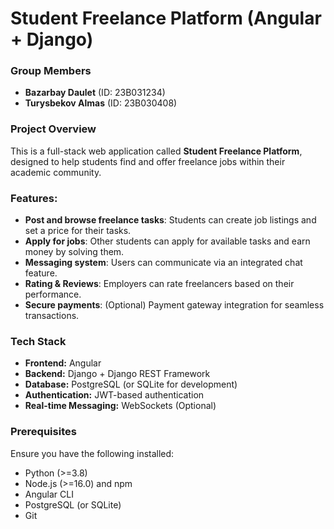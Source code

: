 # Student Freelance Platform (Angular + Django)  

### Group Members  
- **Bazarbay Daulet** (ID: 23B031234)  
- **Turysbekov Almas** (ID: 23B030408)  

### Project Overview  
This is a full-stack web application called **Student Freelance Platform**, designed to help students find and offer freelance jobs within their academic community.  

### Features:  
- **Post and browse freelance tasks**: Students can create job listings and set a price for their tasks.  
- **Apply for jobs**: Other students can apply for available tasks and earn money by solving them.  
- **Messaging system**: Users can communicate via an integrated chat feature.  
- **Rating & Reviews**: Employers can rate freelancers based on their performance.  
- **Secure payments**: (Optional) Payment gateway integration for seamless transactions.  

### Tech Stack  
- **Frontend:** Angular  
- **Backend:** Django + Django REST Framework  
- **Database:** PostgreSQL (or SQLite for development)  
- **Authentication:** JWT-based authentication  
- **Real-time Messaging:** WebSockets (Optional)  

### Prerequisites  
Ensure you have the following installed:  
- Python (>=3.8)  
- Node.js (>=16.0) and npm  
- Angular CLI  
- PostgreSQL (or SQLite)  
- Git  
